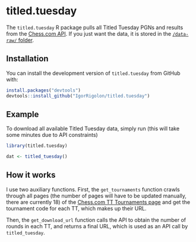 
<!-- README.md is generated from README.Rmd. Please edit that file -->

# titled.tuesday

<!-- badges: start -->
<!-- badges: end -->

The `titled.tuesday` R package pulls all Titled Tuesday PGNs and results
from the [Chess.com
API](https://www.chess.com/news/view/published-data-api). If you just
want the data, it is stored in the [`/data-raw/`
folder](https://github.com/IgorRigolon/titled.tuesday/tree/main/data-raw).

## Installation

You can install the development version of `titled.tuesday` from GitHub
with:

``` r
install.packages("devtools")
devtools::install_github("IgorRigolon/titled.tuesday")
```

## Example

To download all available Titled Tuesday data, simply run (this will
take some minutes due to API constraints)

``` r
library(titled.tuesday)

dat <- titled_tuesday()
```

## How it works

I use two auxiliary functions. First, the `get_tournaments` function
crawls through all pages (the number of pages will have to be updated
manually, there are currently 18) of the [Chess.com TT Tournaments
page](https://www.chess.com/tournament/live/titled-tuesdays) and get the
tournament code for each TT, which makes up their URL.

Then, the `get_download_url` function calls the API to obtain the number
of rounds in each TT, and returns a final URL, which is used as an API
call by `titled_tuesday`.
